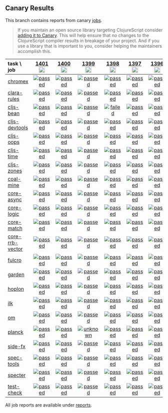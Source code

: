 ## Canary Results

This branch contains reports from canary [jobs](https://github.com/cljs-oss/canary/tree/jobs).

> If you maintain an open source library targeting ClojureScript consider [adding it to Canary](https://github.com/cljs-oss/canary/tree/master#how-to-participate). This will help ensure that no changes to the ClojureScript compiler results in breakage of your project. And if you use a library that is important to you, consider helping the maintainers accomplish this.

[//]: # (begin_overview_table)

| task \ job | <a href="reports/2020/05/10/job-001401-1.10.761-be792c95" title="job #1401&#xA;&#xA;job&#xA;&#xA;requested by BinaryAge Bot (@babot) on 2020-05-10T11:05:06Z">1401<br/><img width=20 height=20 src="https://avatars0.githubusercontent.com/u/1476765?v=4&s=60"></a> | <a href="reports/2020/05/09/job-001400-1.10.761-be792c95" title="job #1400&#xA;&#xA;job&#xA;&#xA;requested by BinaryAge Bot (@babot) on 2020-05-09T11:02:13Z">1400<br/><img width=20 height=20 src="https://avatars0.githubusercontent.com/u/1476765?v=4&s=60"></a> | <a href="reports/2020/05/08/job-001399-1.10.761-be792c95" title="job #1399&#xA;&#xA;job&#xA;&#xA;requested by BinaryAge Bot (@babot) on 2020-05-08T11:03:09Z">1399<br/><img width=20 height=20 src="https://avatars0.githubusercontent.com/u/1476765?v=4&s=60"></a> | <a href="reports/2020/05/07/job-001398-1.10.761-be792c95" title="job #1398&#xA;&#xA;job&#xA;&#xA;requested by BinaryAge Bot (@babot) on 2020-05-07T11:04:41Z">1398<br/><img width=20 height=20 src="https://avatars0.githubusercontent.com/u/1476765?v=4&s=60"></a> | <a href="reports/2020/05/06/job-001397-1.10.758-f5a97661" title="job #1397&#xA;&#xA;job&#xA;&#xA;requested by BinaryAge Bot (@babot) on 2020-05-06T11:02:35Z">1397<br/><img width=20 height=20 src="https://avatars0.githubusercontent.com/u/1476765?v=4&s=60"></a> | <a href="reports/2020/05/05/job-001396-1.10.758-f5a97661" title="job #1396&#xA;&#xA;job&#xA;&#xA;requested by BinaryAge Bot (@babot) on 2020-05-05T11:02:17Z">1396<br/><img width=20 height=20 src="https://avatars0.githubusercontent.com/u/1476765?v=4&s=60"></a> | <a href="reports/2020/05/04/job-001395-1.10.758-f5a97661" title="job #1395&#xA;&#xA;job&#xA;&#xA;requested by Mike Fikes (@mfikes) on 2020-05-04T17:02:07Z">1395<br/><img width=20 height=20 src="https://avatars1.githubusercontent.com/u/1723464?v=4&s=60"></a> | <a href="reports/2020/05/04/job-001394-1.10.755-f4631853" title="job #1394&#xA;&#xA;job&#xA;&#xA;requested by BinaryAge Bot (@babot) on 2020-05-04T11:02:22Z">1394<br/><img width=20 height=20 src="https://avatars0.githubusercontent.com/u/1476765?v=4&s=60"></a> | <a href="reports/2020/05/03/job-001393-1.10.753-917e1d23" title="job #1393&#xA;&#xA;job&#xA;&#xA;requested by BinaryAge Bot (@babot) on 2020-05-03T11:02:25Z">1393<br/><img width=20 height=20 src="https://avatars0.githubusercontent.com/u/1476765?v=4&s=60"></a> | <a href="reports/2020/05/02/job-001392-1.10.753-917e1d23" title="job #1392&#xA;&#xA;job&#xA;&#xA;requested by BinaryAge Bot (@babot) on 2020-05-02T11:02:18Z">1392<br/><img width=20 height=20 src="https://avatars0.githubusercontent.com/u/1476765?v=4&s=60"></a> |
| :--- | :---: | :---: | :---: | :---: | :---: | :---: | :---: | :---: | :---: | :---: |
| [chromex](https://github.com/binaryage/chromex) | <a href="reports/2020/05/10/job-001401-1.10.761-be792c95#-chromex"><img title="passed" src="http://box.binaryage.com/s-passed.svg"><a> | <a href="reports/2020/05/09/job-001400-1.10.761-be792c95#-chromex"><img title="passed" src="http://box.binaryage.com/s-passed.svg"><a> | <a href="reports/2020/05/08/job-001399-1.10.761-be792c95#-chromex"><img title="passed" src="http://box.binaryage.com/s-passed.svg"><a> | <a href="reports/2020/05/07/job-001398-1.10.761-be792c95#-chromex"><img title="passed" src="http://box.binaryage.com/s-passed.svg"><a> | <a href="reports/2020/05/06/job-001397-1.10.758-f5a97661#-chromex"><img title="passed" src="http://box.binaryage.com/s-passed.svg"><a> | <a href="reports/2020/05/05/job-001396-1.10.758-f5a97661#-chromex"><img title="passed" src="http://box.binaryage.com/s-passed.svg"><a> | <a href="reports/2020/05/04/job-001395-1.10.758-f5a97661#-chromex"><img title="passed" src="http://box.binaryage.com/s-passed.svg"><a> | <a href="reports/2020/05/04/job-001394-1.10.755-f4631853#-chromex"><img title="passed" src="http://box.binaryage.com/s-passed.svg"><a> | <a href="reports/2020/05/03/job-001393-1.10.753-917e1d23#-chromex"><img title="passed" src="http://box.binaryage.com/s-passed.svg"><a> | <a href="reports/2020/05/02/job-001392-1.10.753-917e1d23#-chromex"><img title="passed" src="http://box.binaryage.com/s-passed.svg"><a> |
| [clara-rules](https://github.com/cerner/clara-rules) | <a href="reports/2020/05/10/job-001401-1.10.761-be792c95#-clara-rules"><img title="passed" src="http://box.binaryage.com/s-passed.svg"><a> | <a href="reports/2020/05/09/job-001400-1.10.761-be792c95#-clara-rules"><img title="passed" src="http://box.binaryage.com/s-passed.svg"><a> | <a href="reports/2020/05/08/job-001399-1.10.761-be792c95#-clara-rules"><img title="passed" src="http://box.binaryage.com/s-passed.svg"><a> | <a href="reports/2020/05/07/job-001398-1.10.761-be792c95#-clara-rules"><img title="passed" src="http://box.binaryage.com/s-passed.svg"><a> | <a href="reports/2020/05/06/job-001397-1.10.758-f5a97661#-clara-rules"><img title="passed" src="http://box.binaryage.com/s-passed.svg"><a> | <a href="reports/2020/05/05/job-001396-1.10.758-f5a97661#-clara-rules"><img title="passed" src="http://box.binaryage.com/s-passed.svg"><a> | <a href="reports/2020/05/04/job-001395-1.10.758-f5a97661#-clara-rules"><img title="passed" src="http://box.binaryage.com/s-passed.svg"><a> | <a href="reports/2020/05/04/job-001394-1.10.755-f4631853#-clara-rules"><img title="passed" src="http://box.binaryage.com/s-passed.svg"><a> | <a href="reports/2020/05/03/job-001393-1.10.753-917e1d23#-clara-rules"><img title="passed" src="http://box.binaryage.com/s-passed.svg"><a> | <a href="reports/2020/05/02/job-001392-1.10.753-917e1d23#-clara-rules"><img title="passed" src="http://box.binaryage.com/s-passed.svg"><a> |
| [cljs-bean](https://github.com/mfikes/cljs-bean) | <a href="reports/2020/05/10/job-001401-1.10.761-be792c95#-cljs-bean"><img title="passed" src="http://box.binaryage.com/s-passed.svg"><a> | <a href="reports/2020/05/09/job-001400-1.10.761-be792c95#-cljs-bean"><img title="passed" src="http://box.binaryage.com/s-passed.svg"><a> | <a href="reports/2020/05/08/job-001399-1.10.761-be792c95#-cljs-bean"><img title="passed" src="http://box.binaryage.com/s-passed.svg"><a> | <a href="reports/2020/05/07/job-001398-1.10.761-be792c95#-cljs-bean"><img title="failed" src="http://box.binaryage.com/s-failed.svg"><a> | <a href="reports/2020/05/06/job-001397-1.10.758-f5a97661#-cljs-bean"><img title="passed" src="http://box.binaryage.com/s-passed.svg"><a> | <a href="reports/2020/05/05/job-001396-1.10.758-f5a97661#-cljs-bean"><img title="passed" src="http://box.binaryage.com/s-passed.svg"><a> | <a href="reports/2020/05/04/job-001395-1.10.758-f5a97661#-cljs-bean"><img title="passed" src="http://box.binaryage.com/s-passed.svg"><a> | <a href="reports/2020/05/04/job-001394-1.10.755-f4631853#-cljs-bean"><img title="failed" src="http://box.binaryage.com/s-failed.svg"><a> | <a href="reports/2020/05/03/job-001393-1.10.753-917e1d23#-cljs-bean"><img title="passed" src="http://box.binaryage.com/s-passed.svg"><a> | <a href="reports/2020/05/02/job-001392-1.10.753-917e1d23#-cljs-bean"><img title="passed" src="http://box.binaryage.com/s-passed.svg"><a> |
| [cljs-devtools](https://github.com/binaryage/cljs-devtools) | <a href="reports/2020/05/10/job-001401-1.10.761-be792c95#-cljs-devtools"><img title="passed" src="http://box.binaryage.com/s-passed.svg"><a> | <a href="reports/2020/05/09/job-001400-1.10.761-be792c95#-cljs-devtools"><img title="passed" src="http://box.binaryage.com/s-passed.svg"><a> | <a href="reports/2020/05/08/job-001399-1.10.761-be792c95#-cljs-devtools"><img title="passed" src="http://box.binaryage.com/s-passed.svg"><a> | <a href="reports/2020/05/07/job-001398-1.10.761-be792c95#-cljs-devtools"><img title="passed" src="http://box.binaryage.com/s-passed.svg"><a> | <a href="reports/2020/05/06/job-001397-1.10.758-f5a97661#-cljs-devtools"><img title="passed" src="http://box.binaryage.com/s-passed.svg"><a> | <a href="reports/2020/05/05/job-001396-1.10.758-f5a97661#-cljs-devtools"><img title="passed" src="http://box.binaryage.com/s-passed.svg"><a> | <a href="reports/2020/05/04/job-001395-1.10.758-f5a97661#-cljs-devtools"><img title="passed" src="http://box.binaryage.com/s-passed.svg"><a> | <a href="reports/2020/05/04/job-001394-1.10.755-f4631853#-cljs-devtools"><img title="passed" src="http://box.binaryage.com/s-passed.svg"><a> | <a href="reports/2020/05/03/job-001393-1.10.753-917e1d23#-cljs-devtools"><img title="passed" src="http://box.binaryage.com/s-passed.svg"><a> | <a href="reports/2020/05/02/job-001392-1.10.753-917e1d23#-cljs-devtools"><img title="passed" src="http://box.binaryage.com/s-passed.svg"><a> |
| [cljs-oops](https://github.com/binaryage/cljs-oops) | <a href="reports/2020/05/10/job-001401-1.10.761-be792c95#-cljs-oops"><img title="passed" src="http://box.binaryage.com/s-passed.svg"><a> | <a href="reports/2020/05/09/job-001400-1.10.761-be792c95#-cljs-oops"><img title="passed" src="http://box.binaryage.com/s-passed.svg"><a> | <a href="reports/2020/05/08/job-001399-1.10.761-be792c95#-cljs-oops"><img title="passed" src="http://box.binaryage.com/s-passed.svg"><a> | <a href="reports/2020/05/07/job-001398-1.10.761-be792c95#-cljs-oops"><img title="passed" src="http://box.binaryage.com/s-passed.svg"><a> | <a href="reports/2020/05/06/job-001397-1.10.758-f5a97661#-cljs-oops"><img title="passed" src="http://box.binaryage.com/s-passed.svg"><a> | <a href="reports/2020/05/05/job-001396-1.10.758-f5a97661#-cljs-oops"><img title="passed" src="http://box.binaryage.com/s-passed.svg"><a> | <a href="reports/2020/05/04/job-001395-1.10.758-f5a97661#-cljs-oops"><img title="passed" src="http://box.binaryage.com/s-passed.svg"><a> | <a href="reports/2020/05/04/job-001394-1.10.755-f4631853#-cljs-oops"><img title="passed" src="http://box.binaryage.com/s-passed.svg"><a> | <a href="reports/2020/05/03/job-001393-1.10.753-917e1d23#-cljs-oops"><img title="passed" src="http://box.binaryage.com/s-passed.svg"><a> | <a href="reports/2020/05/02/job-001392-1.10.753-917e1d23#-cljs-oops"><img title="passed" src="http://box.binaryage.com/s-passed.svg"><a> |
| [cljs-time](https://github.com/andrewmcveigh/cljs-time) | <a href="reports/2020/05/10/job-001401-1.10.761-be792c95#-cljs-time"><img title="passed" src="http://box.binaryage.com/s-passed.svg"><a> | <a href="reports/2020/05/09/job-001400-1.10.761-be792c95#-cljs-time"><img title="passed" src="http://box.binaryage.com/s-passed.svg"><a> | <a href="reports/2020/05/08/job-001399-1.10.761-be792c95#-cljs-time"><img title="passed" src="http://box.binaryage.com/s-passed.svg"><a> | <a href="reports/2020/05/07/job-001398-1.10.761-be792c95#-cljs-time"><img title="passed" src="http://box.binaryage.com/s-passed.svg"><a> | <a href="reports/2020/05/06/job-001397-1.10.758-f5a97661#-cljs-time"><img title="passed" src="http://box.binaryage.com/s-passed.svg"><a> | <a href="reports/2020/05/05/job-001396-1.10.758-f5a97661#-cljs-time"><img title="passed" src="http://box.binaryage.com/s-passed.svg"><a> | <a href="reports/2020/05/04/job-001395-1.10.758-f5a97661#-cljs-time"><img title="passed" src="http://box.binaryage.com/s-passed.svg"><a> | <a href="reports/2020/05/04/job-001394-1.10.755-f4631853#-cljs-time"><img title="passed" src="http://box.binaryage.com/s-passed.svg"><a> | <a href="reports/2020/05/03/job-001393-1.10.753-917e1d23#-cljs-time"><img title="passed" src="http://box.binaryage.com/s-passed.svg"><a> | <a href="reports/2020/05/02/job-001392-1.10.753-917e1d23#-cljs-time"><img title="passed" src="http://box.binaryage.com/s-passed.svg"><a> |
| [cljs-zones](https://github.com/binaryage/cljs-zones) | <a href="reports/2020/05/10/job-001401-1.10.761-be792c95#-cljs-zones"><img title="passed" src="http://box.binaryage.com/s-passed.svg"><a> | <a href="reports/2020/05/09/job-001400-1.10.761-be792c95#-cljs-zones"><img title="passed" src="http://box.binaryage.com/s-passed.svg"><a> | <a href="reports/2020/05/08/job-001399-1.10.761-be792c95#-cljs-zones"><img title="passed" src="http://box.binaryage.com/s-passed.svg"><a> | <a href="reports/2020/05/07/job-001398-1.10.761-be792c95#-cljs-zones"><img title="passed" src="http://box.binaryage.com/s-passed.svg"><a> | <a href="reports/2020/05/06/job-001397-1.10.758-f5a97661#-cljs-zones"><img title="passed" src="http://box.binaryage.com/s-passed.svg"><a> | <a href="reports/2020/05/05/job-001396-1.10.758-f5a97661#-cljs-zones"><img title="passed" src="http://box.binaryage.com/s-passed.svg"><a> | <a href="reports/2020/05/04/job-001395-1.10.758-f5a97661#-cljs-zones"><img title="passed" src="http://box.binaryage.com/s-passed.svg"><a> | <a href="reports/2020/05/04/job-001394-1.10.755-f4631853#-cljs-zones"><img title="passed" src="http://box.binaryage.com/s-passed.svg"><a> | <a href="reports/2020/05/03/job-001393-1.10.753-917e1d23#-cljs-zones"><img title="passed" src="http://box.binaryage.com/s-passed.svg"><a> | <a href="reports/2020/05/02/job-001392-1.10.753-917e1d23#-cljs-zones"><img title="passed" src="http://box.binaryage.com/s-passed.svg"><a> |
| [coal-mine](https://github.com/mfikes/coal-mine) | <a href="reports/2020/05/10/job-001401-1.10.761-be792c95#-coal-mine"><img title="passed" src="http://box.binaryage.com/s-passed.svg"><a> | <a href="reports/2020/05/09/job-001400-1.10.761-be792c95#-coal-mine"><img title="passed" src="http://box.binaryage.com/s-passed.svg"><a> | <a href="reports/2020/05/08/job-001399-1.10.761-be792c95#-coal-mine"><img title="passed" src="http://box.binaryage.com/s-passed.svg"><a> | <a href="reports/2020/05/07/job-001398-1.10.761-be792c95#-coal-mine"><img title="passed" src="http://box.binaryage.com/s-passed.svg"><a> | <a href="reports/2020/05/06/job-001397-1.10.758-f5a97661#-coal-mine"><img title="passed" src="http://box.binaryage.com/s-passed.svg"><a> | <a href="reports/2020/05/05/job-001396-1.10.758-f5a97661#-coal-mine"><img title="passed" src="http://box.binaryage.com/s-passed.svg"><a> | <a href="reports/2020/05/04/job-001395-1.10.758-f5a97661#-coal-mine"><img title="passed" src="http://box.binaryage.com/s-passed.svg"><a> | <a href="reports/2020/05/04/job-001394-1.10.755-f4631853#-coal-mine"><img title="passed" src="http://box.binaryage.com/s-passed.svg"><a> | <a href="reports/2020/05/03/job-001393-1.10.753-917e1d23#-coal-mine"><img title="passed" src="http://box.binaryage.com/s-passed.svg"><a> | <a href="reports/2020/05/02/job-001392-1.10.753-917e1d23#-coal-mine"><img title="passed" src="http://box.binaryage.com/s-passed.svg"><a> |
| [core-async](https://github.com/clojure/core.async) | <a href="reports/2020/05/10/job-001401-1.10.761-be792c95#-core-async"><img title="passed" src="http://box.binaryage.com/s-passed.svg"><a> | <a href="reports/2020/05/09/job-001400-1.10.761-be792c95#-core-async"><img title="passed" src="http://box.binaryage.com/s-passed.svg"><a> | <a href="reports/2020/05/08/job-001399-1.10.761-be792c95#-core-async"><img title="passed" src="http://box.binaryage.com/s-passed.svg"><a> | <a href="reports/2020/05/07/job-001398-1.10.761-be792c95#-core-async"><img title="passed" src="http://box.binaryage.com/s-passed.svg"><a> | <a href="reports/2020/05/06/job-001397-1.10.758-f5a97661#-core-async"><img title="passed" src="http://box.binaryage.com/s-passed.svg"><a> | <a href="reports/2020/05/05/job-001396-1.10.758-f5a97661#-core-async"><img title="passed" src="http://box.binaryage.com/s-passed.svg"><a> | <a href="reports/2020/05/04/job-001395-1.10.758-f5a97661#-core-async"><img title="passed" src="http://box.binaryage.com/s-passed.svg"><a> | <a href="reports/2020/05/04/job-001394-1.10.755-f4631853#-core-async"><img title="passed" src="http://box.binaryage.com/s-passed.svg"><a> | <a href="reports/2020/05/03/job-001393-1.10.753-917e1d23#-core-async"><img title="passed" src="http://box.binaryage.com/s-passed.svg"><a> | <a href="reports/2020/05/02/job-001392-1.10.753-917e1d23#-core-async"><img title="passed" src="http://box.binaryage.com/s-passed.svg"><a> |
| [core-logic](https://github.com/clojure/core.logic) | <a href="reports/2020/05/10/job-001401-1.10.761-be792c95#-core-logic"><img title="passed" src="http://box.binaryage.com/s-passed.svg"><a> | <a href="reports/2020/05/09/job-001400-1.10.761-be792c95#-core-logic"><img title="passed" src="http://box.binaryage.com/s-passed.svg"><a> | <a href="reports/2020/05/08/job-001399-1.10.761-be792c95#-core-logic"><img title="passed" src="http://box.binaryage.com/s-passed.svg"><a> | <a href="reports/2020/05/07/job-001398-1.10.761-be792c95#-core-logic"><img title="passed" src="http://box.binaryage.com/s-passed.svg"><a> | <a href="reports/2020/05/06/job-001397-1.10.758-f5a97661#-core-logic"><img title="passed" src="http://box.binaryage.com/s-passed.svg"><a> | <a href="reports/2020/05/05/job-001396-1.10.758-f5a97661#-core-logic"><img title="passed" src="http://box.binaryage.com/s-passed.svg"><a> | <a href="reports/2020/05/04/job-001395-1.10.758-f5a97661#-core-logic"><img title="passed" src="http://box.binaryage.com/s-passed.svg"><a> | <a href="reports/2020/05/04/job-001394-1.10.755-f4631853#-core-logic"><img title="passed" src="http://box.binaryage.com/s-passed.svg"><a> | <a href="reports/2020/05/03/job-001393-1.10.753-917e1d23#-core-logic"><img title="passed" src="http://box.binaryage.com/s-passed.svg"><a> | <a href="reports/2020/05/02/job-001392-1.10.753-917e1d23#-core-logic"><img title="passed" src="http://box.binaryage.com/s-passed.svg"><a> |
| [core-match](https://github.com/clojure/core.match) | <a href="reports/2020/05/10/job-001401-1.10.761-be792c95#-core-match"><img title="passed" src="http://box.binaryage.com/s-passed.svg"><a> | <a href="reports/2020/05/09/job-001400-1.10.761-be792c95#-core-match"><img title="passed" src="http://box.binaryage.com/s-passed.svg"><a> | <a href="reports/2020/05/08/job-001399-1.10.761-be792c95#-core-match"><img title="passed" src="http://box.binaryage.com/s-passed.svg"><a> | <a href="reports/2020/05/07/job-001398-1.10.761-be792c95#-core-match"><img title="passed" src="http://box.binaryage.com/s-passed.svg"><a> | <a href="reports/2020/05/06/job-001397-1.10.758-f5a97661#-core-match"><img title="passed" src="http://box.binaryage.com/s-passed.svg"><a> | <a href="reports/2020/05/05/job-001396-1.10.758-f5a97661#-core-match"><img title="passed" src="http://box.binaryage.com/s-passed.svg"><a> | <a href="reports/2020/05/04/job-001395-1.10.758-f5a97661#-core-match"><img title="passed" src="http://box.binaryage.com/s-passed.svg"><a> | <a href="reports/2020/05/04/job-001394-1.10.755-f4631853#-core-match"><img title="passed" src="http://box.binaryage.com/s-passed.svg"><a> | <a href="reports/2020/05/03/job-001393-1.10.753-917e1d23#-core-match"><img title="passed" src="http://box.binaryage.com/s-passed.svg"><a> | <a href="reports/2020/05/02/job-001392-1.10.753-917e1d23#-core-match"><img title="passed" src="http://box.binaryage.com/s-passed.svg"><a> |
| [core-rrb-vector](https://github.com/clojure/core.rrb-vector) | <a href="reports/2020/05/10/job-001401-1.10.761-be792c95#-core-rrb-vector"><img title="passed" src="http://box.binaryage.com/s-passed.svg"><a> | <a href="reports/2020/05/09/job-001400-1.10.761-be792c95#-core-rrb-vector"><img title="passed" src="http://box.binaryage.com/s-passed.svg"><a> | <a href="reports/2020/05/08/job-001399-1.10.761-be792c95#-core-rrb-vector"><img title="passed" src="http://box.binaryage.com/s-passed.svg"><a> | <a href="reports/2020/05/07/job-001398-1.10.761-be792c95#-core-rrb-vector"><img title="passed" src="http://box.binaryage.com/s-passed.svg"><a> | <a href="reports/2020/05/06/job-001397-1.10.758-f5a97661#-core-rrb-vector"><img title="passed" src="http://box.binaryage.com/s-passed.svg"><a> | <a href="reports/2020/05/05/job-001396-1.10.758-f5a97661#-core-rrb-vector"><img title="passed" src="http://box.binaryage.com/s-passed.svg"><a> | <a href="reports/2020/05/04/job-001395-1.10.758-f5a97661#-core-rrb-vector"><img title="passed" src="http://box.binaryage.com/s-passed.svg"><a> | <a href="reports/2020/05/04/job-001394-1.10.755-f4631853#-core-rrb-vector"><img title="passed" src="http://box.binaryage.com/s-passed.svg"><a> | <a href="reports/2020/05/03/job-001393-1.10.753-917e1d23#-core-rrb-vector"><img title="passed" src="http://box.binaryage.com/s-passed.svg"><a> | <a href="reports/2020/05/02/job-001392-1.10.753-917e1d23#-core-rrb-vector"><img title="passed" src="http://box.binaryage.com/s-passed.svg"><a> |
| [fulcro](https://github.com/fulcrologic/fulcro) | <a href="reports/2020/05/10/job-001401-1.10.761-be792c95#-fulcro"><img title="passed" src="http://box.binaryage.com/s-passed.svg"><a> | <a href="reports/2020/05/09/job-001400-1.10.761-be792c95#-fulcro"><img title="passed" src="http://box.binaryage.com/s-passed.svg"><a> | <a href="reports/2020/05/08/job-001399-1.10.761-be792c95#-fulcro"><img title="passed" src="http://box.binaryage.com/s-passed.svg"><a> | <a href="reports/2020/05/07/job-001398-1.10.761-be792c95#-fulcro"><img title="passed" src="http://box.binaryage.com/s-passed.svg"><a> | <a href="reports/2020/05/06/job-001397-1.10.758-f5a97661#-fulcro"><img title="passed" src="http://box.binaryage.com/s-passed.svg"><a> | <a href="reports/2020/05/05/job-001396-1.10.758-f5a97661#-fulcro"><img title="passed" src="http://box.binaryage.com/s-passed.svg"><a> | <a href="reports/2020/05/04/job-001395-1.10.758-f5a97661#-fulcro"><img title="passed" src="http://box.binaryage.com/s-passed.svg"><a> | <a href="reports/2020/05/04/job-001394-1.10.755-f4631853#-fulcro"><img title="passed" src="http://box.binaryage.com/s-passed.svg"><a> | <a href="reports/2020/05/03/job-001393-1.10.753-917e1d23#-fulcro"><img title="passed" src="http://box.binaryage.com/s-passed.svg"><a> | <a href="reports/2020/05/02/job-001392-1.10.753-917e1d23#-fulcro"><img title="passed" src="http://box.binaryage.com/s-passed.svg"><a> |
| [garden](https://github.com/noprompt/garden) | <a href="reports/2020/05/10/job-001401-1.10.761-be792c95#-garden"><img title="passed" src="http://box.binaryage.com/s-passed.svg"><a> | <a href="reports/2020/05/09/job-001400-1.10.761-be792c95#-garden"><img title="passed" src="http://box.binaryage.com/s-passed.svg"><a> | <a href="reports/2020/05/08/job-001399-1.10.761-be792c95#-garden"><img title="passed" src="http://box.binaryage.com/s-passed.svg"><a> | <a href="reports/2020/05/07/job-001398-1.10.761-be792c95#-garden"><img title="passed" src="http://box.binaryage.com/s-passed.svg"><a> | <a href="reports/2020/05/06/job-001397-1.10.758-f5a97661#-garden"><img title="passed" src="http://box.binaryage.com/s-passed.svg"><a> | <a href="reports/2020/05/05/job-001396-1.10.758-f5a97661#-garden"><img title="passed" src="http://box.binaryage.com/s-passed.svg"><a> | <a href="reports/2020/05/04/job-001395-1.10.758-f5a97661#-garden"><img title="passed" src="http://box.binaryage.com/s-passed.svg"><a> | <a href="reports/2020/05/04/job-001394-1.10.755-f4631853#-garden"><img title="passed" src="http://box.binaryage.com/s-passed.svg"><a> | <a href="reports/2020/05/03/job-001393-1.10.753-917e1d23#-garden"><img title="passed" src="http://box.binaryage.com/s-passed.svg"><a> | <a href="reports/2020/05/02/job-001392-1.10.753-917e1d23#-garden"><img title="passed" src="http://box.binaryage.com/s-passed.svg"><a> |
| [hoplon](https://github.com/hoplon/hoplon) | <a href="reports/2020/05/10/job-001401-1.10.761-be792c95#-hoplon"><img title="passed" src="http://box.binaryage.com/s-passed.svg"><a> | <a href="reports/2020/05/09/job-001400-1.10.761-be792c95#-hoplon"><img title="passed" src="http://box.binaryage.com/s-passed.svg"><a> | <a href="reports/2020/05/08/job-001399-1.10.761-be792c95#-hoplon"><img title="passed" src="http://box.binaryage.com/s-passed.svg"><a> | <a href="reports/2020/05/07/job-001398-1.10.761-be792c95#-hoplon"><img title="passed" src="http://box.binaryage.com/s-passed.svg"><a> | <a href="reports/2020/05/06/job-001397-1.10.758-f5a97661#-hoplon"><img title="passed" src="http://box.binaryage.com/s-passed.svg"><a> | <a href="reports/2020/05/05/job-001396-1.10.758-f5a97661#-hoplon"><img title="passed" src="http://box.binaryage.com/s-passed.svg"><a> | <a href="reports/2020/05/04/job-001395-1.10.758-f5a97661#-hoplon"><img title="passed" src="http://box.binaryage.com/s-passed.svg"><a> | <a href="reports/2020/05/04/job-001394-1.10.755-f4631853#-hoplon"><img title="failed" src="http://box.binaryage.com/s-failed.svg"><a> | <a href="reports/2020/05/03/job-001393-1.10.753-917e1d23#-hoplon"><img title="passed" src="http://box.binaryage.com/s-passed.svg"><a> | <a href="reports/2020/05/02/job-001392-1.10.753-917e1d23#-hoplon"><img title="passed" src="http://box.binaryage.com/s-passed.svg"><a> |
| [ilk](https://github.com/mfikes/ilk) | <a href="reports/2020/05/10/job-001401-1.10.761-be792c95#-ilk"><img title="passed" src="http://box.binaryage.com/s-passed.svg"><a> | <a href="reports/2020/05/09/job-001400-1.10.761-be792c95#-ilk"><img title="passed" src="http://box.binaryage.com/s-passed.svg"><a> | <a href="reports/2020/05/08/job-001399-1.10.761-be792c95#-ilk"><img title="passed" src="http://box.binaryage.com/s-passed.svg"><a> | <a href="reports/2020/05/07/job-001398-1.10.761-be792c95#-ilk"><img title="passed" src="http://box.binaryage.com/s-passed.svg"><a> | <a href="reports/2020/05/06/job-001397-1.10.758-f5a97661#-ilk"><img title="passed" src="http://box.binaryage.com/s-passed.svg"><a> | <a href="reports/2020/05/05/job-001396-1.10.758-f5a97661#-ilk"><img title="passed" src="http://box.binaryage.com/s-passed.svg"><a> | <a href="reports/2020/05/04/job-001395-1.10.758-f5a97661#-ilk"><img title="passed" src="http://box.binaryage.com/s-passed.svg"><a> | <a href="reports/2020/05/04/job-001394-1.10.755-f4631853#-ilk"><img title="passed" src="http://box.binaryage.com/s-passed.svg"><a> | <a href="reports/2020/05/03/job-001393-1.10.753-917e1d23#-ilk"><img title="passed" src="http://box.binaryage.com/s-passed.svg"><a> | <a href="reports/2020/05/02/job-001392-1.10.753-917e1d23#-ilk"><img title="passed" src="http://box.binaryage.com/s-passed.svg"><a> |
| [om](https://github.com/omcljs/om) | <a href="reports/2020/05/10/job-001401-1.10.761-be792c95#-om"><img title="passed" src="http://box.binaryage.com/s-passed.svg"><a> | <a href="reports/2020/05/09/job-001400-1.10.761-be792c95#-om"><img title="passed" src="http://box.binaryage.com/s-passed.svg"><a> | <a href="reports/2020/05/08/job-001399-1.10.761-be792c95#-om"><img title="passed" src="http://box.binaryage.com/s-passed.svg"><a> | <a href="reports/2020/05/07/job-001398-1.10.761-be792c95#-om"><img title="passed" src="http://box.binaryage.com/s-passed.svg"><a> | <a href="reports/2020/05/06/job-001397-1.10.758-f5a97661#-om"><img title="passed" src="http://box.binaryage.com/s-passed.svg"><a> | <a href="reports/2020/05/05/job-001396-1.10.758-f5a97661#-om"><img title="passed" src="http://box.binaryage.com/s-passed.svg"><a> | <a href="reports/2020/05/04/job-001395-1.10.758-f5a97661#-om"><img title="passed" src="http://box.binaryage.com/s-passed.svg"><a> | <a href="reports/2020/05/04/job-001394-1.10.755-f4631853#-om"><img title="passed" src="http://box.binaryage.com/s-passed.svg"><a> | <a href="reports/2020/05/03/job-001393-1.10.753-917e1d23#-om"><img title="passed" src="http://box.binaryage.com/s-passed.svg"><a> | <a href="reports/2020/05/02/job-001392-1.10.753-917e1d23#-om"><img title="passed" src="http://box.binaryage.com/s-passed.svg"><a> |
| [planck](https://github.com/planck-repl/planck) | <a href="reports/2020/05/10/job-001401-1.10.761-be792c95#-planck"><img title="passed" src="http://box.binaryage.com/s-passed.svg"><a> | <a href="reports/2020/05/09/job-001400-1.10.761-be792c95#-planck"><img title="passed" src="http://box.binaryage.com/s-passed.svg"><a> | <a href="reports/2020/05/08/job-001399-1.10.761-be792c95#-planck"><img title="unknown" src="http://box.binaryage.com/s-unknown.svg"><a> | <a href="reports/2020/05/07/job-001398-1.10.761-be792c95#-planck"><img title="passed" src="http://box.binaryage.com/s-passed.svg"><a> | <a href="reports/2020/05/06/job-001397-1.10.758-f5a97661#-planck"><img title="passed" src="http://box.binaryage.com/s-passed.svg"><a> | <a href="reports/2020/05/05/job-001396-1.10.758-f5a97661#-planck"><img title="passed" src="http://box.binaryage.com/s-passed.svg"><a> | <a href="reports/2020/05/04/job-001395-1.10.758-f5a97661#-planck"><img title="passed" src="http://box.binaryage.com/s-passed.svg"><a> | <a href="reports/2020/05/04/job-001394-1.10.755-f4631853#-planck"><img title="failed" src="http://box.binaryage.com/s-failed.svg"><a> | <a href="reports/2020/05/03/job-001393-1.10.753-917e1d23#-planck"><img title="failed" src="http://box.binaryage.com/s-failed.svg"><a> | <a href="reports/2020/05/02/job-001392-1.10.753-917e1d23#-planck"><img title="failed" src="http://box.binaryage.com/s-failed.svg"><a> |
| [side-fx](https://github.com/cljsrn/side-fx) | <a href="reports/2020/05/10/job-001401-1.10.761-be792c95#-side-fx"><img title="passed" src="http://box.binaryage.com/s-passed.svg"><a> | <a href="reports/2020/05/09/job-001400-1.10.761-be792c95#-side-fx"><img title="passed" src="http://box.binaryage.com/s-passed.svg"><a> | <a href="reports/2020/05/08/job-001399-1.10.761-be792c95#-side-fx"><img title="passed" src="http://box.binaryage.com/s-passed.svg"><a> | <a href="reports/2020/05/07/job-001398-1.10.761-be792c95#-side-fx"><img title="passed" src="http://box.binaryage.com/s-passed.svg"><a> | <a href="reports/2020/05/06/job-001397-1.10.758-f5a97661#-side-fx"><img title="passed" src="http://box.binaryage.com/s-passed.svg"><a> | <a href="reports/2020/05/05/job-001396-1.10.758-f5a97661#-side-fx"><img title="passed" src="http://box.binaryage.com/s-passed.svg"><a> | <a href="reports/2020/05/04/job-001395-1.10.758-f5a97661#-side-fx"><img title="passed" src="http://box.binaryage.com/s-passed.svg"><a> | <a href="reports/2020/05/04/job-001394-1.10.755-f4631853#-side-fx"><img title="passed" src="http://box.binaryage.com/s-passed.svg"><a> | <a href="reports/2020/05/03/job-001393-1.10.753-917e1d23#-side-fx"><img title="passed" src="http://box.binaryage.com/s-passed.svg"><a> | <a href="reports/2020/05/02/job-001392-1.10.753-917e1d23#-side-fx"><img title="passed" src="http://box.binaryage.com/s-passed.svg"><a> |
| [spec-tools](https://github.com/metosin/spec-tools) | <a href="reports/2020/05/10/job-001401-1.10.761-be792c95#-spec-tools"><img title="passed" src="http://box.binaryage.com/s-passed.svg"><a> | <a href="reports/2020/05/09/job-001400-1.10.761-be792c95#-spec-tools"><img title="passed" src="http://box.binaryage.com/s-passed.svg"><a> | <a href="reports/2020/05/08/job-001399-1.10.761-be792c95#-spec-tools"><img title="passed" src="http://box.binaryage.com/s-passed.svg"><a> | <a href="reports/2020/05/07/job-001398-1.10.761-be792c95#-spec-tools"><img title="passed" src="http://box.binaryage.com/s-passed.svg"><a> | <a href="reports/2020/05/06/job-001397-1.10.758-f5a97661#-spec-tools"><img title="passed" src="http://box.binaryage.com/s-passed.svg"><a> | <a href="reports/2020/05/05/job-001396-1.10.758-f5a97661#-spec-tools"><img title="passed" src="http://box.binaryage.com/s-passed.svg"><a> | <a href="reports/2020/05/04/job-001395-1.10.758-f5a97661#-spec-tools"><img title="passed" src="http://box.binaryage.com/s-passed.svg"><a> | <a href="reports/2020/05/04/job-001394-1.10.755-f4631853#-spec-tools"><img title="passed" src="http://box.binaryage.com/s-passed.svg"><a> | <a href="reports/2020/05/03/job-001393-1.10.753-917e1d23#-spec-tools"><img title="passed" src="http://box.binaryage.com/s-passed.svg"><a> | <a href="reports/2020/05/02/job-001392-1.10.753-917e1d23#-spec-tools"><img title="passed" src="http://box.binaryage.com/s-passed.svg"><a> |
| [specter](https://github.com/nathanmarz/specter) | <a href="reports/2020/05/10/job-001401-1.10.761-be792c95#-specter"><img title="passed" src="http://box.binaryage.com/s-passed.svg"><a> | <a href="reports/2020/05/09/job-001400-1.10.761-be792c95#-specter"><img title="passed" src="http://box.binaryage.com/s-passed.svg"><a> | <a href="reports/2020/05/08/job-001399-1.10.761-be792c95#-specter"><img title="passed" src="http://box.binaryage.com/s-passed.svg"><a> | <a href="reports/2020/05/07/job-001398-1.10.761-be792c95#-specter"><img title="passed" src="http://box.binaryage.com/s-passed.svg"><a> | <a href="reports/2020/05/06/job-001397-1.10.758-f5a97661#-specter"><img title="passed" src="http://box.binaryage.com/s-passed.svg"><a> | <a href="reports/2020/05/05/job-001396-1.10.758-f5a97661#-specter"><img title="passed" src="http://box.binaryage.com/s-passed.svg"><a> | <a href="reports/2020/05/04/job-001395-1.10.758-f5a97661#-specter"><img title="passed" src="http://box.binaryage.com/s-passed.svg"><a> | <a href="reports/2020/05/04/job-001394-1.10.755-f4631853#-specter"><img title="passed" src="http://box.binaryage.com/s-passed.svg"><a> | <a href="reports/2020/05/03/job-001393-1.10.753-917e1d23#-specter"><img title="passed" src="http://box.binaryage.com/s-passed.svg"><a> | <a href="reports/2020/05/02/job-001392-1.10.753-917e1d23#-specter"><img title="passed" src="http://box.binaryage.com/s-passed.svg"><a> |
| [test-check](https://github.com/clojure/test.check) | <a href="reports/2020/05/10/job-001401-1.10.761-be792c95#-test-check"><img title="passed" src="http://box.binaryage.com/s-passed.svg"><a> | <a href="reports/2020/05/09/job-001400-1.10.761-be792c95#-test-check"><img title="passed" src="http://box.binaryage.com/s-passed.svg"><a> | <a href="reports/2020/05/08/job-001399-1.10.761-be792c95#-test-check"><img title="passed" src="http://box.binaryage.com/s-passed.svg"><a> | <a href="reports/2020/05/07/job-001398-1.10.761-be792c95#-test-check"><img title="passed" src="http://box.binaryage.com/s-passed.svg"><a> | <a href="reports/2020/05/06/job-001397-1.10.758-f5a97661#-test-check"><img title="passed" src="http://box.binaryage.com/s-passed.svg"><a> | <a href="reports/2020/05/05/job-001396-1.10.758-f5a97661#-test-check"><img title="passed" src="http://box.binaryage.com/s-passed.svg"><a> | <a href="reports/2020/05/04/job-001395-1.10.758-f5a97661#-test-check"><img title="passed" src="http://box.binaryage.com/s-passed.svg"><a> | <a href="reports/2020/05/04/job-001394-1.10.755-f4631853#-test-check"><img title="passed" src="http://box.binaryage.com/s-passed.svg"><a> | <a href="reports/2020/05/03/job-001393-1.10.753-917e1d23#-test-check"><img title="passed" src="http://box.binaryage.com/s-passed.svg"><a> | <a href="reports/2020/05/02/job-001392-1.10.753-917e1d23#-test-check"><img title="passed" src="http://box.binaryage.com/s-passed.svg"><a> |

[//]: # (end_overview_table)

All job reports are available under [reports](reports).
